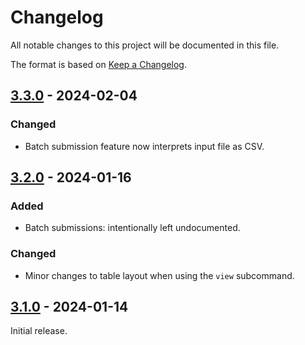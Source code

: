 # Changelog
All notable changes to this project will be documented in this file.

The format is based on [Keep a Changelog](https://keepachangelog.com/en/1.1.0/).

## [3.3.0] - 2024-02-04

### Changed
- Batch submission feature now interprets input file as CSV.

## [3.2.0] - 2024-01-16

### Added
- Batch submissions: intentionally left undocumented.

### Changed
- Minor changes to table layout when using the `view` subcommand.

## [3.1.0] - 2024-01-14
Initial release.

[3.3.0]: https://github.com/mschae23/dearrow-cli/releases/tag/v3.3.0
[3.2.0]: https://github.com/mschae23/dearrow-cli/releases/tag/v3.2.0
[3.1.0]: https://github.com/mschae23/dearrow-cli/releases/tag/v3.1.0

